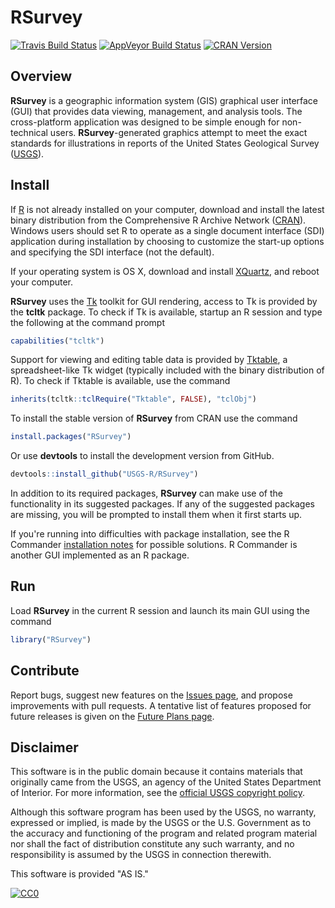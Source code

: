# RSurvey

[![Travis Build Status](https://travis-ci.org/USGS-R/RSurvey.svg?branch=master)](https://travis-ci.org/USGS-R/RSurvey)
[![AppVeyor Build Status](https://ci.appveyor.com/api/projects/status/2iqeunfhx593megv?svg=true)](https://ci.appveyor.com/project/jfisher-usgs/rsurvey)
[![CRAN Version](https://www.r-pkg.org/badges/version/RSurvey)](https://CRAN.R-project.org/package=RSurvey)

## Overview

**RSurvey** is a geographic information system (GIS) graphical user interface (GUI) that provides data viewing, management, and analysis tools.
The cross-platform application was designed to be simple enough for non-technical users.
**RSurvey**-generated graphics attempt to meet the exact standards for illustrations in reports of the United States Geological Survey
([USGS](https://www.usgs.gov/)).

## Install

If [R](https://www.r-project.org/) is not already installed on your computer, download and install the latest binary distribution from
the Comprehensive R Archive Network ([CRAN](https://cran.r-project.org/)).
Windows users should set R to operate as a single document interface (SDI) application during installation
by choosing to customize the start-up options and specifying the SDI interface (not the default).

If your operating system is OS X, download and install [XQuartz](https://www.xquartz.org/), and reboot your computer.

**RSurvey** uses the [Tk](http://www.tkdocs.com/) toolkit for GUI rendering,
access to Tk is provided by the **tcltk** package.
To check if Tk is available, startup an R session and type the following at the command prompt

```r
capabilities("tcltk")
```

Support for viewing and editing table data is provided by [Tktable](http://tktable.sourceforge.net/),
a spreadsheet-like Tk widget (typically included with the binary distribution of R).
To check if Tktable is available, use the command

```r
inherits(tcltk::tclRequire("Tktable", FALSE), "tclObj")
```

To install the stable version of **RSurvey** from CRAN use the command

```r
install.packages("RSurvey")
```

Or use **devtools** to install the development version from GitHub.

```r
devtools::install_github("USGS-R/RSurvey")
```

In addition to its required packages, **RSurvey** can make use of the functionality in its suggested packages.
If any of the suggested packages are missing, you will be prompted to install them when it first starts up.

If you're running into difficulties with package installation,
see the R Commander [installation notes](https://socserv.mcmaster.ca/jfox/Misc/Rcmdr/installation-notes.html) for possible solutions.
R Commander is another GUI implemented as an R package.

## Run

Load **RSurvey** in the current R session and launch its main GUI using the command

```r
library("RSurvey")
```

## Contribute

Report bugs, suggest new features on the [Issues page](https://github.com/USGS-R/RSurvey/issues),
and propose improvements with pull requests.
A tentative list of features proposed for future releases is given on the
[Future Plans page](https://github.com/USGS-R/RSurvey/blob/master/inst/misc/future-plans.md).

## Disclaimer

This software is in the public domain because it contains materials that originally came from the USGS,
an agency of the United States Department of Interior.
For more information, see the
[official USGS copyright policy](https://www2.usgs.gov/visual-id/credit_usgs.html "official USGS copyright policy").

Although this software program has been used by the USGS, no warranty, expressed or implied,
is made by the USGS or the U.S. Government as to the accuracy and functioning of the program and
related program material nor shall the fact of distribution constitute any such warranty,
and no responsibility is assumed by the USGS in connection therewith.

This software is provided "AS IS."

[![CC0](https://i.creativecommons.org/p/zero/1.0/88x31.png)](https://creativecommons.org/publicdomain/zero/1.0/)
